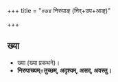 +++
title = "०७४ निरुपाङ् (निर्+उप+आङ्)"

+++

## ख्या
- ख्या (ख्या प्रकथने)।
- **निरुपाख्यम्=तुच्छम्, अदृश्यम्, असद्, अवस्तु।**
